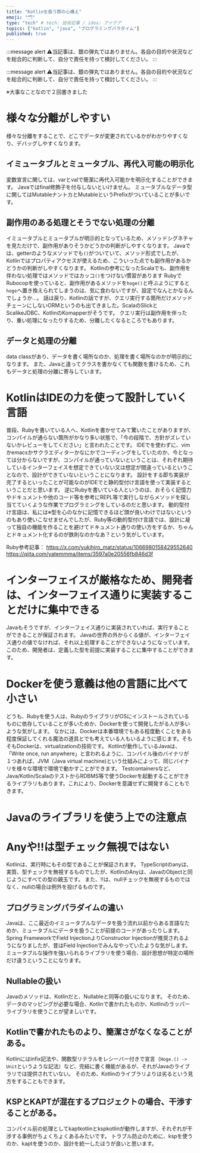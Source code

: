 ```yaml
---
title: "Kotlinを扱う際の心構え"
emoji: "🗂"
type: "tech" # tech: 技術記事 / idea: アイデア
topics: ["kotlin", "java", "プログラミングパラダイム"]
published: true
---
```


:::message alert
⚠当記事は、銀の弾丸ではありません。各自の目的や状況などを総合的に判断して、自分で責任を持って検討してください。
:::

:::message alert
⚠当記事は、銀の弾丸ではありません。各自の目的や状況などを総合的に判断して、自分で責任を持って検討してください。
:::

※大事なことなので２回書きました

# 様々な分離がしやすい

様々な分離をすることで、どこでデータが変更されているかがわかりやすくなり、デバッグしやすくなります。

## イミュータブルとミュータブル、再代入可能の明示化

変数宣言に関しては、varとvalで簡潔に再代入可能かを明示化することができます。
Javaではfinal修飾子を付与しないといけません。
ミュータブルなデータ型に関してはMutableナントカとMutableというPrefixがついていることが多いです。

## 副作用のある処理とそうでない処理の分離

イミュータブルとミュータブルが明示的となっているため、メソッドシグネチャを見ただけで、副作用がありそうかどうかの判断がしやすくなります。
Javaでは、getterのようなメソッドでも`()`がついていて、メソッド形式でしたが、Kotlinではプロパティアクセスが使えるため、こういった点でも副作用があるかどうかの判断がしやすくなります。
Kotlinの参考になったScalaでも、副作用を伴わない処理ではメソッドではカッコ`()`をつけない慣習があります
RubyでRubocopを使っていると、副作用があるメソッドを`hoge()`と呼ぶようにすると`hoge`へ置き換えられてしまうのは、気に食わないですが、設定でなんとかなるんでしょうか…。
話は戻り、Kotlinの話ですが、クエリ実行する箇所だけメソッドチェーンにしないORMというのも出てきました。ScalaのSlickとScalikeJDBC、KotlinのKomapperがそうです。
クエリ実行は副作用を伴ったり、重い処理になったりするため、分離したくなるところでもあります。

## データと処理の分離

data classがあり、データを書く場所なのか、処理を書く場所なのかが明示的になります。
また、Javaと違ってクラスを書かなくても関数を書けるため、これもデータと処理の分離に寄与しています。

# KotlinはIDEの力を使って設計していく言語

普段、Rubyを書いている人へ、Kotlinを書かせてみて驚いたことがありますが、コンパイルが通らない箇所がかなり多い状態で、「今の段階で、方針がズレていないかレビューをしてください」と言われたことです。
IDEでを使わずに、vimかemacsかサクラエディターかなにかでコーディングをしていたのか、今となっては分からないですが、コンパイルが通っていないということは、それぞれ期待しているインターフェイスを想定できていない又は想定が間違っているということなので、設計ができていないということになります。
設計をする即ち実装が完了するといったことが可能なのがIDEでと静的型付け言語を使って実装するということだと思います。
逆にRubyを書いている人というのは、おそらく記憶力やドキュメントや他のコード等を参考にREPL等で実行しながらメソッドを探し当てていくような作業でプログラミングをしているのだと思います。
動的型付け言語は、私には※型を心のなかに記憶できるほど頭が良いわけではないというのもあり使いこなせませんでしたが、Ruby等の動的型付け言語では、設計に凝って独自の機能を作ることを避けてドキュメント通りの使い方をするか、ちゃんとドキュメント化するのが鉄則なのかなあ？という気がしています。

Ruby参考記事：
https://x.com/yukihiro_matz/status/1066980158429552640
https://qiita.com/yatemmma/items/3597a0e20556fb846d3f

# インターフェイスが厳格なため、開発者は、インターフェイス通りに実装することだけに集中できる

Javaもそうですが、インターフェイス通りに実装されていれば、実行することができることが保証されます。
Javaの世界の外からくる値が、インターフェイス通りの値でなければ、それ以上処理することができないようになっています。このため、開発者は、定義した型を前提に実装することに集中することができます。

# Dockerを使う意義は他の言語に比べて小さい

どうも、Rubyを使う人は、RubyのライブラリがOSにインストールされているものに依存していることが多いためか、Dockerを使って開発したがる人が多いような気がします。
なかには、Dockerは本番環境でもある程度動くことをある程度保証してくれる魔法の道具とでも考えている人もいるように感じます。そもそもDockerは、virtualizationの技術です。
Kotlinが動作しているJavaは、「Write once, run anywhere」と言われるように、コンパイル後のバイナリが１つあれば、JVM（Java virtual machine)という仕組みによって、同じバイナリを様々な環境で環境で動かすことができます。
Testcontainersなど、Java/Kotlin/ScalaのテストからRDBMS等で使うDockerを起動することができるライブラリもあります。これにより、Dockerを意識せずに開発することもできます。

# Javaのライブラリを使う上での注意点

# Anyや!!は型チェック無視ではない

Kotlinは、実行時にもその型であることが保証されます。
TypeScriptのanyは、実質、型チェックを無視するものでしたが、KotlinのAnyは、JavaのObjectと同じようにすべての型の親玉です。
また、!!は、nullチェックを無視するものではなく、nullの場合は例外を投げるものです。

## プログラミングパラダイムの違い

Javaは、ここ最近のイミュータブルなデータを扱う流れ以前からある言語なためか、ミュータブルにデータを扱うことが前提のコードがあったりします。
Spring FrameworkでField InjectionよりConstructor Injectionが推奨されるようになりましたが、昔はField Injectionでみんなやっていたような気がします。
ミュータブルな操作を強いられるライブラリを使う場合、設計思想が特定の場所だけ違うということになります。

## Nullableの扱い

Javaのメソッドは、Kotlinだと、Nullableと同等の扱いになります。
そのため、データのマッピングが必要な場合、Kotlinで書かれたものか、Kotlinのラッパーライブラリを使うことが望ましいです。

## Kotlinで書かれたものより、簡潔さがなくなることがある。

Kotlinにはinfix記法や、関数型リテラルをレシーバー付きで宣言（`Hoge.() -> Unit`というような記法）など、完結に書く機能があるが、それがJavaのライブラリでは提供されていない。
そのため、Kotlinのライブラリよりは劣るという見方をすることもできます。

## KSPとKAPTが混在するプロジェクトの場合、干渉することがある。

コンパイル前の処理としてkaptkotlinとkspkotlinが動作しますが、それぞれが干渉する事例がちょくちょくあるみたいです。
トラブル防止のために、kspを使うのか、kaptを使うのか、設計を統一したほうが良いと思います。
